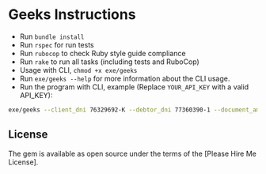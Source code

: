 # Geeks Instructions

- Run `bundle install`
- Run `rspec` for run tests
- Run `rubocop` to check Ruby style guide compliance
- Run `rake` to run all tasks (including tests and RuboCop)
- Usage with CLI, `chmod +x exe/geeks`
- Run `exe/geeks --help` for more information about the CLI usage.
- Run the program with CLI, example (Replace `YOUR_API_KEY` with a valid API_KEY): 

```bash
exe/geeks --client_dni 76329692-K --debtor_dni 77360390-1 --document_amount 1000000 --folio 75 --expiration_date 2024-08-29 --api_key YOU_API_KEY
```

## License

The gem is available as open source under the terms of the [Please Hire Me License].
